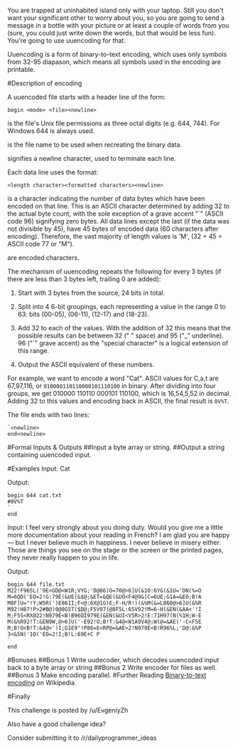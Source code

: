You are trapped at uninhabited island only with your laptop. Still you don't want your significant other to worry about you, so you are going to send a message in a bottle with your picture or at least a couple of words from you (sure, you could just write down the words, but that would be less fun). You're going to use uuencoding for that.

Uuencoding is a form of binary-to-text encoding, which uses only symbols from 32-95 diapason, which means all symbols used in the encoding are printable.

#Description of encoding

A uuencoded file starts with a header line of the form:

    begin <mode> <file><newline>

<mode> is the file's Unix file permissions as three octal digits (e.g. 644, 744). For Windows 644 is always used.

<file> is the file name to be used when recreating the binary data.

<newline> signifies a newline character, used to terminate each line.

Each data line uses the format:

    <length character><formatted characters><newline>

<length character> is a character indicating the number of data bytes which have been encoded on that line. This is an ASCII character determined by adding 32 to the actual byte count, with the sole exception of a grave accent "`" (ASCII code 96) signifying zero bytes. All data lines except the last (if the data was not divisible by 45), have 45 bytes of encoded data (60 characters after encoding). Therefore, the vast majority of length values is 'M', (32 + 45 = ASCII code 77 or "M").


<formatted characters> are encoded characters.

The mechanism of uuencoding repeats the following for every 3 bytes (if there are less than 3 bytes left, trailing 0 are added):

1. Start with 3 bytes from the source, 24 bits in total.

2. Split into 4 6-bit groupings, each representing a value in the range 0 to 63: bits (00-05), (06-11), (12-17) and (18-23).

3. Add 32 to each of the values. With the addition of 32 this means that the possible results can be between 32 (" " space) and 95 ("_" underline). 96 ("`" grave accent) as the "special character" is a logical extension of this range.

4. Output the ASCII equivalent of these numbers.


For example, we want to encode a word "Cat". ASCII values for C,a,t are 67,97,116, or  `010000110110000101110100` in binary. After dividing into four groups, we get 010000 110110 000101 110100, which is 16,54,5,52 in decimal. Adding 32 to this values and encoding back in ASCII, the final result is `0V%T`.

The file ends with two lines:

    `<newline>
    end<newline>
#Formal Inputs & Outputs
##Input
a byte array or string.
##Output
a string containing uuencoded input.

#Examples
Input: Cat

Output:
 
    begin 644 cat.txt
    #0V%T
    `
    end

Input:
I feel very strongly about you doing duty. Would you give me a little more documentation about your reading in French? I am glad you are happy — but I never believe much in happiness. I never believe in misery either. Those are things you see on the stage or the screen or the printed pages, they never really happen to you in life.


Output:

    begin 644 file.txt
    M22!F965L('9E<GD@<W1R;VYG;'D@86)O=70@>6]U(&1O:6YG(&1U='DN(%=O
    M=6QD('EO=2!G:79E(&UE(&$@;&ET=&QE(&UO<F4@9&]C=6UE;G1A=&EO;B!A
    M8F]U="!Y;W5R(')E861I;F<@:6X@1G)E;F-H/R!)(&%M(&=L860@>6]U(&%R
    M92!H87!P>2#B@)0@8G5T($D@;F5V97(@8F5L:65V92!M=6-H(&EN(&AA<'!I
    M;F5S<RX@22!N979E<B!B96QI979E(&EN(&UI<V5R>2!E:71H97(N(%1H;W-E
    M(&%R92!T:&EN9W,@>6]U('-E92!O;B!T:&4@<W1A9V4@;W(@=&AE('-C<F5E
    M;B!O<B!T:&4@<')I;G1E9"!P86=E<RP@=&AE>2!N979E<B!R96%L;'D@:&%P
    3<&5N('1O('EO=2!I;B!L:69E+C P
    `
    end

#Bonuses
##Bonus 1
Write uudecoder, which decodes uuencoded input back to a byte array or string
##Bonus 2
Write encoder for files as well.
##Bonus 3
Make encoding parallel.
#Further Reading
[Binary-to-text encoding](https://en.wikipedia.org/wiki/Binary-to-text_encoding) on Wikipedia.

#Finally

This challenge is posted by /u/EvgeniyZh

Also have a good challenge idea?

Consider submitting it to /r/dailyprogrammer_ideas